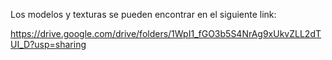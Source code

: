 Los modelos y texturas se pueden encontrar en el siguiente link:

https://drive.google.com/drive/folders/1WpI1_fGO3b5S4NrAg9xUkvZLL2dTUI_D?usp=sharing
